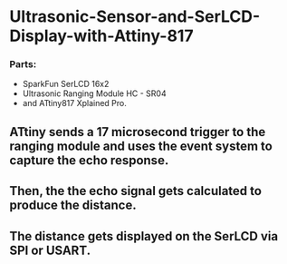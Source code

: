# Ultrasonic-Sensor-and-SerLCD-Display-with-Attiny-817

### Parts: 
* SparkFun SerLCD 16x2 
* Ultrasonic Ranging Module HC - SR04 
* and ATtiny817 Xplained Pro. 

## ATtiny sends a 17 microsecond trigger to the ranging module and uses the event system to capture the echo response. 
## Then, the the echo signal gets calculated to produce the distance. 
## The distance gets displayed on the SerLCD via SPI or USART.
